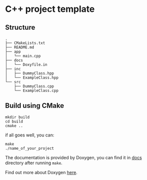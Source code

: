 # C++ project template

## Structure
```
.
├── CMakeLists.txt
├── README.md
├── app
│   └── main.cpp
├── docs
│   └── Doxyfile.in
├── inc
│   ├── DummyClass.hpp
│   └── ExampleClass.hpp
└── src
    ├── DummyClass.cpp
    └── ExampleClass.cpp
```

## Build using CMake
```
mkdir build
cd build
cmake ..
```
if all goes well, you can:
```
make
./name_of_your_project
```
The documentation is provided by Doxygen, you can find it in [docs](docs/) directory after running `make`.

Find out more about Doxygen [here](https://www.doxygen.nl/index.html).